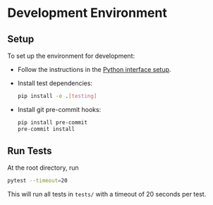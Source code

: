 # Development Environment

## Setup

To set up the environment for development:

* Follow the instructions in the [Python interface setup](/content/python_setup).

* Install test dependencies:
  ```sh
  pip install -e .[testing]
  ```

* Install git pre-commit hooks:
  ```sh
  pip install pre-commit
  pre-commit install
  ```

## Run Tests

At the root directory, run
```sh
pytest --timeout=20
```
This will run all tests in `tests/` with a timeout of 20 seconds per test.

